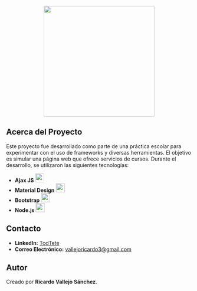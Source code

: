 <p align="center"><a href="https://angular.io" target="_blank"><img src="https://angular.io/assets/images/logos/angular/angular.svg" width="300"></a></p>

## Acerca del Proyecto

Este proyecto fue desarrollado como parte de una práctica escolar para experimentar con el uso de frameworks y diversas herramientas. El objetivo es simular una página web que ofrece servicios de cursos. Durante el desarrollo, se utilizaron las siguientes tecnologías:

- **Ajax JS** <img src="https://img.icons8.com/color/48/000000/ajax.png" width="24" />
- **Material Design** <img src="https://img.icons8.com/color/48/000000/material-ui.png" width="24" />
- **Bootstrap** <img src="https://img.icons8.com/color/48/000000/bootstrap.png" width="24" />
- **Node.js** <img src="https://img.icons8.com/color/48/000000/nodejs.png" width="24" />

## Contacto

- **LinkedIn:** [TodTete](https://www.linkedin.com/in/ricardo-vallejo-sanchez-8034a9199/)
- **Correo Electrónico:** [vallejoricardo3@gmail.com](mailto:vallejoricardo3@gmail.com)

## Autor

Creado por **Ricardo Vallejo Sánchez**.
